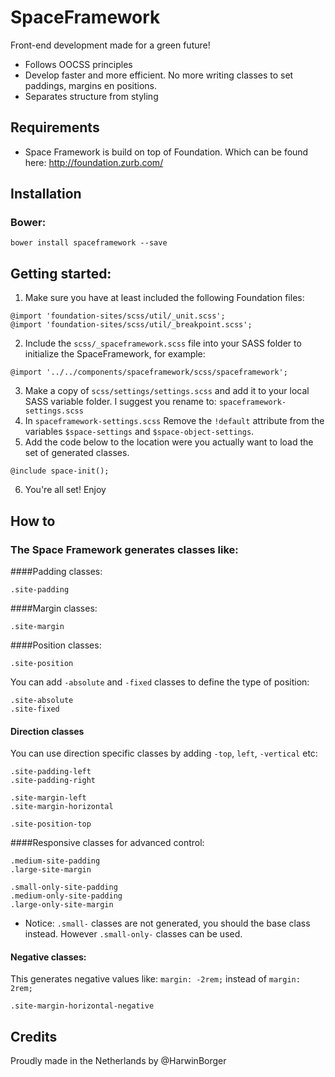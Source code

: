 # SpaceFramework 
Front-end development made for a green future!

- Follows OOCSS principles
- Develop faster and more efficient. No more writing classes to set paddings, margins en positions. 
- Separates structure from styling 

## Requirements
- Space Framework is build on top of Foundation. Which can be found here: http://foundation.zurb.com/

## Installation

### Bower: 
```
bower install spaceframework --save
```
## Getting started:
1. Make sure you have at least included the following Foundation files:
```
@import 'foundation-sites/scss/util/_unit.scss';
@import 'foundation-sites/scss/util/_breakpoint.scss';
```
2. Include the `scss/_spaceframework.scss` file into your SASS folder to initialize the SpaceFramework, for example:
```
@import '../../components/spaceframework/scss/spaceframework';
```

3. Make a copy of `scss/settings/settings.scss` and add it to your local SASS variable folder. I suggest you rename to: `spaceframework-settings.scss`
4. In `spaceframework-settings.scss` Remove the `!default` attribute from the variables `$space-settings` and `$space-object-settings`.
5. Add the code below to the location were you actually want to load the set of generated classes.
```
@include space-init();
``` 
6. You're all set! Enjoy 

## How to
### The Space Framework generates classes like:
####Padding classes: 
```
.site-padding
```

####Margin classes:
```
.site-margin
```


####Position classes:
```
.site-position
```
You can add `-absolute` and `-fixed` classes to define the type of position:
```
.site-absolute
.site-fixed
```

#### Direction classes
You can use direction specific classes by adding `-top`, `left`, `-vertical` etc:
```
.site-padding-left
.site-padding-right
```
```
.site-margin-left
.site-margin-horizontal
```
```
.site-position-top
```

####Responsive classes for advanced control:
```
.medium-site-padding
.large-site-margin
```
```
.small-only-site-padding
.medium-only-site-padding
.large-only-site-margin
```
- Notice: `.small-` classes are not generated, you should the base class instead. However `.small-only-` classes can be used.

#### Negative classes:
This generates negative values like: `margin: -2rem;` instead of `margin: 2rem;`
```
.site-margin-horizontal-negative  
```
## Credits
Proudly made in the Netherlands by @HarwinBorger
